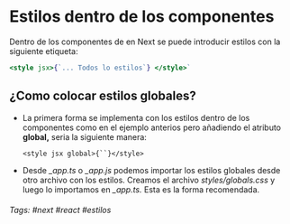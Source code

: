 # Estilos dentro de los componentes

Dentro de los componentes de en Next se puede introducir estilos con la siguiente etiqueta:

```jsx
<style jsx>{`... Todos lo estilos`} </style>`
```

## ¿Como colocar estilos globales?

- La primera forma se implementa con los estilos dentro de los componentes como en el ejemplo anterios pero añadiendo el atributo **global,** seria la siguiente manera:
	
	`<style jsx global>{``}</style>`
	
- Desde *_app.ts* o *_app.js* podemos importar los estilos globales desde otro archivo con los estilos.  Creamos el archivo *styles/globals.css* y luego lo importamos en *_app.ts.* Esta es la forma recomendada. 


###### Tags: #next #react #estilos 